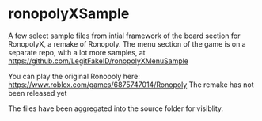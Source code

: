 # ronopolyXSample
A few select sample files from intial framework of the board section for RonopolyX, a remake of Ronopoly.
The menu section of the game is on a separate repo, with a lot more samples, at https://github.com/LegitFakeID/ronopolyXMenuSample 

You can play the original Ronopoly here: https://www.roblox.com/games/6875747014/Ronopoly
The remake has not been released yet

The files have been aggregated into the source folder for visiblity.
